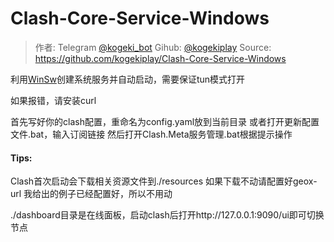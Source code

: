 # Clash-Core-Service-Windows
> 作者: Telegram [@kogeki_bot](https://t.me/kogeki_bot "@kogeki_bot")
> Gihub: [@kogekiplay](https://github.com/kogekiplay "@kogekiplay")
> Source: https://github.com/kogekiplay/Clash-Core-Service-Windows

利用[WinSw](https://github.com/winsw/winsw "WinSw")创建系统服务并自动启动，需要保证tun模式打开

如果报错，请安装curl

首先写好你的clash配置，重命名为config.yaml放到当前目录
或者打开更新配置文件.bat，输入订阅链接
然后打开Clash.Meta服务管理.bat根据提示操作

#### Tips:
Clash首次启动会下载相关资源文件到./resources
如果下载不动请配置好geox-url
我给出的例子已经配置好，所以不用动

./dashboard目录是在线面板，启动clash后打开http://127.0.0.1:9090/ui即可切换节点
